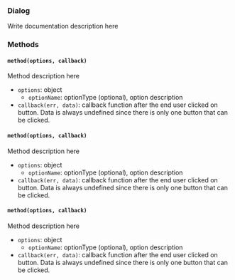 
### Dialog

Write documentation description here 

### Methods

#### `method(options, callback)`
Method description here
  * `options`: object
    * `optionName`: optionType (optional), option description
  * `callback(err, data)`: callback function after the end user clicked on button. Data is always undefined since there is only one button that can be clicked. 

#### `method(options, callback)`
Method description here
  * `options`: object
    * `optionName`: optionType (optional), option description
  * `callback(err, data)`: callback function after the end user clicked on button. Data is always undefined since there is only one button that can be clicked. 

#### `method(options, callback)`
Method description here
  * `options`: object
    * `optionName`: optionType (optional), option description
  * `callback(err, data)`: callback function after the end user clicked on button. Data is always undefined since there is only one button that can be clicked. 
